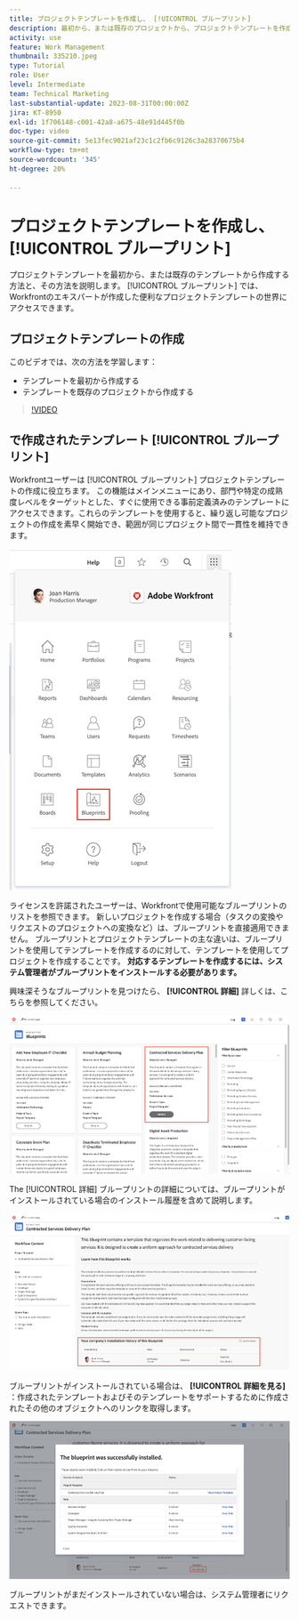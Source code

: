 ```yaml
---
title: プロジェクトテンプレートを作成し、 [!UICONTROL ブループリント]
description: 最初から、または既存のプロジェクトから、プロジェクトテンプレートを作成する方法と、その方法を説明します [!UICONTROL ブループリント] では、Workfrontのエキスパートが作成した便利なプロジェクトテンプレートの世界にアクセスできます。
activity: use
feature: Work Management
thumbnail: 335210.jpeg
type: Tutorial
role: User
level: Intermediate
team: Technical Marketing
last-substantial-update: 2023-08-31T00:00:00Z
jira: KT-8950
exl-id: 1f706148-c001-42a8-a675-48e91d445f0b
doc-type: video
source-git-commit: 5e13fec9021af23c1c2fb6c9126c3a28370675b4
workflow-type: tm+mt
source-wordcount: '345'
ht-degree: 20%

---
```


# プロジェクトテンプレートを作成し、 [!UICONTROL ブループリント]

プロジェクトテンプレートを最初から、または既存のテンプレートから作成する方法と、その方法を説明します。 [!UICONTROL ブループリント] では、Workfrontのエキスパートが作成した便利なプロジェクトテンプレートの世界にアクセスできます。

## プロジェクトテンプレートの作成

このビデオでは、次の方法を学習します：

* テンプレートを最初から作成する
* テンプレートを既存のプロジェクトから作成する

>[!VIDEO](https://video.tv.adobe.com/v/335210/?quality=12&learn=on)

## で作成されたテンプレート [!UICONTROL ブループリント]

Workfrontユーザーは [!UICONTROL ブループリント] プロジェクトテンプレートの作成に役立ちます。 この機能はメインメニューにあり、部門や特定の成熟度レベルをターゲットとした、すぐに使用できる事前定義済みのテンプレートにアクセスできます。これらのテンプレートを使用すると、繰り返し可能なプロジェクトの作成を素早く開始でき、範囲が同じプロジェクト間で一貫性を維持できます。

![メインメニューのブループリント](assets/pt-blueprints-01.png)

ライセンスを許諾されたユーザーは、Workfrontで使用可能なブループリントのリストを参照できます。 新しいプロジェクトを作成する場合（タスクの変換やリクエストのプロジェクトへの変換など）は、ブループリントを直接適用できません。 ブループリントとプロジェクトテンプレートの主な違いは、ブループリントを使用してテンプレートを作成するのに対して、テンプレートを使用してプロジェクトを作成することです。 **対応するテンプレートを作成するには、システム管理者がブループリントをインストールする必要があります。**

興味深そうなブループリントを見つけたら、 **[!UICONTROL 詳細]** 詳しくは、こちらを参照してください。

![ブループリントのリスト](assets/pt-blueprints-02.png)

The [!UICONTROL 詳細] ブループリントの詳細については、ブループリントがインストールされている場合のインストール履歴を含めて説明します。

![ブループリントの使用に関する詳細](assets/pt-blueprints-03.png)

ブループリントがインストールされている場合は、 **[!UICONTROL 詳細を見る]** ：作成されたテンプレートおよびそのテンプレートをサポートするために作成されたその他のオブジェクトへのリンクを取得します。

![ブループリントのインストールに関する詳細](assets/pt-blueprints-04.png)

ブループリントがまだインストールされていない場合は、システム管理者にリクエストできます。
